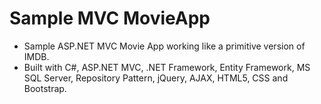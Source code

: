# Sample MVC MovieApp

* Sample ASP.NET MVC Movie App working like a primitive version of IMDB.
* Built with C#, ASP.NET MVC, .NET Framework, Entity Framework, MS SQL Server, Repository Pattern, jQuery, AJAX, HTML5, CSS and Bootstrap.
